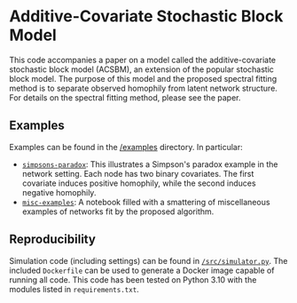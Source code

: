 # Additive-Covariate Stochastic Block Model

This code accompanies a paper on a model called the additive-covariate stochastic block model (ACSBM), an extension of the popular stochastic block model. The purpose of this model and the proposed spectral fitting method is to separate observed homophily from latent network structure. For details on the spectral fitting method, please see the paper.

## Examples

Examples can be found in the [/examples](/examples) directory. In particular:

- [`simpsons-paradox`](/examples/simpsons-paradox.ipynb): This illustrates a Simpson's paradox example in the network setting. Each node has two binary covariates. The first covariate induces positive homophily, while the second induces negative homophily.
- [`misc-examples`](/examples/misc-examples.ipynb): A notebook filled with a smattering of miscellaneous examples of networks fit by the proposed algorithm.

## Reproducibility

Simulation code (including settings) can be found in [`/src/simulator.py`](/src/simulator.py). The included `Dockerfile` can be used to generate a Docker image capable of running all code. This code has been tested on Python 3.10 with the modules listed in `requirements.txt`.
